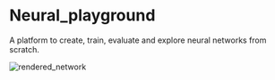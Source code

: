 # Neural_playground

A platform to create, train, evaluate and explore neural networks from scratch.

![rendered_network](/assets/rendered_network.gif)